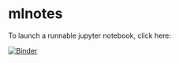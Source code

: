 # mlnotes

To launch a runnable jupyter notebook, click here:

[![Binder](https://mybinder.org/badge.svg)](https://mybinder.org/v2/gh/pchalasani/mlnotes/master)
